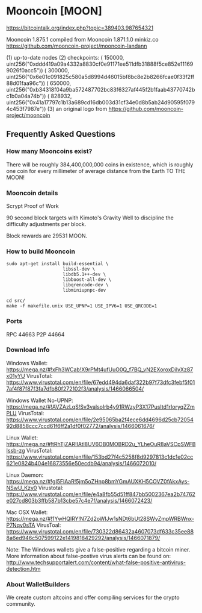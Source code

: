 # Mooncoin [MOON]
https://bitcointalk.org/index.php?topic=389403.987654321

Mooncoin 1.875.1 compiled from Mooncoin 1.871.1.0 minkiz.co
https://github.com/mooncoin-project/mooncoin-landann

(1) up-to-date nodes
(2) checkpoints:
( 150000, uint256("0xddd419a09a4332a8830cf0e91171ee511dfb31888f5ce852e111699026f0acc5"))
( 300000, uint256("0x6e01c091825c580a5d8994d46015bf8bc8e2b8266fcae0f33f2ff88d01faa96c"))
( 650000, uint256("0xb34318f04a9ba572487702bc83f6327af445f2b1faab43770742bc1b0a04a74b"))
( 828932, uint256("0x41a17797c1b13a689cd16db003d31cf34e0d8b5ab24d90595f0794c453f7987e")) 
(3) an original logo from https://github.com/mooncoin-project/mooncoin

## Frequently Asked Questions

### How many Mooncoins exist?
There will be roughly 384,400,000,000 coins in existence, which is roughly one coin for every millimeter of average distance from the Earth TO THE MOON!

### Mooncoin details
Scrypt Proof of Work

90 second block targets with Kimoto's Gravity Well to discipline the difficulty adjustments per block.

Block rewards are 29531 MOON.

### How to build Mooncoin

    sudo apt-get install build-essential \
                         libssl-dev \
                         libdb5.1++-dev \
                         libboost-all-dev \
                         libqrencode-dev \
                         libminiupnpc-dev

    cd src/
    make -f makefile.unix USE_UPNP=1 USE_IPV6=1 USE_QRCODE=1

### Ports
RPC 44663
P2P 44664

### Download Info

Windows Wallet: https://mega.nz/#!xFh3WCab!X9rPMt4ufUuO0Q_f7BQ_vN2EXoroxDilvXz87x01yYU
VirusTotal: https://www.virustotal.com/en/file/67edd494da6daf322b97f73dfc3febf5f017af4f87f87f3fa7dfb80f272102f3/analysis/1466066504/

Windows Wallet No-UPNP: https://mega.nz/#!AVZAzLqS!Sv3valsoIrb4y91RWzyP3X17PusItd1rIoryqZZmPLU
VirusTotal: https://www.virustotal.com/en/file/2e95065ba2f4ece6dd4696d25cb7205492d8858ccc7ccd61f6ff2a1df0f02772/analysis/1466061676/

Linux Wallet: https://mega.nz/#!tRhTjZAR!IAtl8UV6OB0MOBRD2u_YLheOuR8aVSCpSWFBIssb-zg
VirusTotal: https://www.virustotal.com/en/file/153bd27f4c5258f8d9297813c1dc1e02cc621e0824b404e16873556e50ecdb94/analysis/1466072010/

Linux Daemon: https://mega.nz/#!gI5FlAaR!5jm5oZHnp8bmYGmAUXKH5COVZ0fAkxAys-NSwU_Kzy0
Virustotal: https://www.virustotal.com/en/file/e4a8fb55d51ff847bb5002367ea2b74762e027cd803b3ffb587b13cbe57c4e7f/analysis/1466072423/
 
Mac OSX Wallet: https://mega.nz/#!1YwHQIRY!N7Zd2oWIJw1sNDt6bUt28SWyZmpWRBWnx-P7Nqv0sTA
VirusToal: https://www.virustotal.com/en/file/730322d86432a4607073df633c35ee888a6ed946c507599122e1419818429292/analysis/1466071879/

Note: The Windows wallets give a false-positive regarding a bitcoin miner.
More information about false-postive virus alerts can be found on: http://www.techsupportalert.com/content/what-false-positive-antivirus-detection.htm

### About WalletBuilders

We create custom altcoins and offer compiling services for the crypto community.